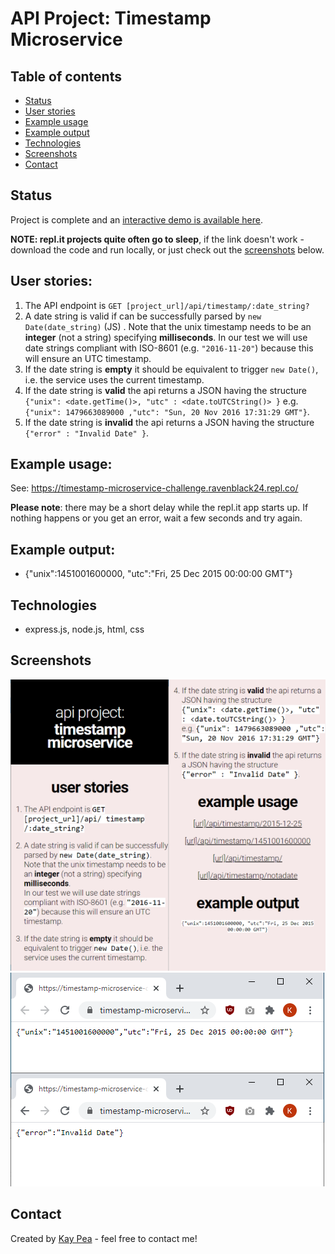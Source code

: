 
# API Project: Timestamp Microservice

## Table of contents
* [Status](#status)
* [User stories](#user-stories)
* [Example usage](#example-usage)
* [Example output](#example-output)
* [Technologies](#technologies)
* [Screenshots](#screenshots)
* [Contact](#contact)


## Status
Project is complete and an [interactive demo is available here](https://timestamp-microservice-challenge.ravenblack24.repl.co/).

**NOTE: repl.it projects quite often go to sleep**, if the link doesn't work - download the code and run locally, or just check out the [screenshots](#screenshots) below.

## User stories:

1. The API endpoint is `GET [project_url]/api/timestamp/:date_string?`
2. A date string is valid if can be successfully parsed by `new Date(date_string)` (JS) . Note that the unix timestamp needs to be an **integer** (not a string) specifying **milliseconds**. In our test we will use date strings compliant with ISO-8601 (e.g. `"2016-11-20"`) because this will ensure an UTC timestamp.
3. If the date string is **empty** it should be equivalent to trigger `new Date()`, i.e. the service uses the current timestamp.
4. If the date string is **valid** the api returns a JSON having the structure 
`{"unix": <date.getTime()>, "utc" : <date.toUTCString()> }`
e.g. `{"unix": 1479663089000 ,"utc": "Sun, 20 Nov 2016 17:31:29 GMT"}`.
5. If the date string is **invalid** the api returns a JSON having the structure `{"error" : "Invalid Date" }`.

## Example usage:
See: https://timestamp-microservice-challenge.ravenblack24.repl.co/

**Please note**: there may be a short delay while the repl.it app starts up.  If nothing happens or you get an error, wait a few seconds and try again.

## Example output:
* {"unix":1451001600000, "utc":"Fri, 25 Dec 2015 00:00:00 GMT"}

## Technologies
* express.js, node.js, html, css

## Screenshots
![index.html](https://raw.githubusercontent.com/ravenblack24/timestamp-microservice/master/public/tindex.PNG)
![api responses](https://raw.githubusercontent.com/ravenblack24/timestamp-microservice/master/public/tapi.png)

## Contact
Created by [Kay Pea](https://imkp.co.uk) - feel free to contact me!